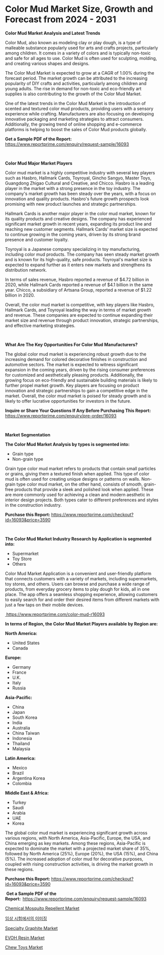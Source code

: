 <p><h1>Color Mud Market Size, Growth and Forecast from 2024 - 2031</h1></p><p><strong>Color Mud Market Analysis and Latest Trends</strong></p>
<p><p>Color Mud, also known as modeling clay or play dough, is a type of malleable substance popularly used for arts and crafts projects, particularly among children. It comes in a variety of colors and is typically non-toxic and safe for all ages to use. Color Mud is often used for sculpting, molding, and creating various shapes and designs.</p><p>The Color Mud Market is expected to grow at a CAGR of 1.00% during the forecast period. The market growth can be attributed to the increasing popularity of DIY crafts and activities, particularly among children and young adults. The rise in demand for non-toxic and eco-friendly art supplies is also contributing to the growth of the Color Mud Market.</p><p>One of the latest trends in the Color Mud Market is the introduction of scented and textured color mud products, providing users with a sensory experience while crafting. Manufacturers are also focusing on developing innovative packaging and marketing strategies to attract consumers. Additionally, the growing trend of online shopping and e-commerce platforms is helping to boost the sales of Color Mud products globally.</p></p>
<p><strong>Get a Sample PDF of the Report:&nbsp;</strong> <a href="https://www.reportprime.com/enquiry/request-sample/16093">https://www.reportprime.com/enquiry/request-sample/16093</a></p>
<p>&nbsp;</p>
<p><strong>Color Mud Major Market Players</strong></p>
<p><p>Color mud market is a highly competitive industry with several key players such as Hasbro, Hallmark Cards, Toyroyal, Gincho Sangyo, Master Toys, Guangdong Zhigao Cultural and Creative, and Chicco. Hasbro is a leading player in the market with a strong presence in the toy industry. The company's market growth has been steady over the years, with a focus on innovation and quality products. Hasbro's future growth prospects look promising with new product launches and strategic partnerships.</p><p>Hallmark Cards is another major player in the color mud market, known for its quality products and creative designs. The company has experienced significant market growth in recent years, expanding its product line and reaching new customer segments. Hallmark Cards' market size is expected to continue growing in the coming years, driven by its strong brand presence and customer loyalty.</p><p>Toyroyal is a Japanese company specializing in toy manufacturing, including color mud products. The company has seen steady market growth and is known for its high-quality, safe products. Toyroyal's market size is expected to expand further as it enters new markets and strengthens its distribution network.</p><p>In terms of sales revenue, Hasbro reported a revenue of $4.72 billion in 2020, while Hallmark Cards reported a revenue of $4.1 billion in the same year. Chicco, a subsidiary of Artsana Group, reported a revenue of $1.22 billion in 2020.</p><p>Overall, the color mud market is competitive, with key players like Hasbro, Hallmark Cards, and Toyroyal leading the way in terms of market growth and revenue. These companies are expected to continue expanding their market size and revenue through product innovation, strategic partnerships, and effective marketing strategies.</p></p>
<p>&nbsp;</p>
<p><strong>What Are The Key Opportunities For Color Mud Manufacturers?</strong></p>
<p><p>The global color mud market is experiencing robust growth due to the increasing demand for colored decorative finishes in construction and automotive sectors. The market is expected to witness significant expansion in the coming years, driven by the rising consumer preferences for customized and aesthetically pleasing products. Additionally, the growing focus on eco-friendly and sustainable building materials is likely to further propel market growth. Key players are focusing on product innovation and strategic partnerships to gain a competitive edge in the market. Overall, the color mud market is poised for steady growth and is likely to offer lucrative opportunities for investors in the future.</p></p>
<p><strong>Inquire or Share Your Questions If Any Before Purchasing This Report:</strong> <a href="https://www.reportprime.com/enquiry/pre-order/16093">https://www.reportprime.com/enquiry/pre-order/16093</a></p>
<p>&nbsp;</p>
<p><strong>Market Segmentation</strong></p>
<p><strong>The Color Mud Market Analysis by types is segmented into:</strong></p>
<p><ul><li>Grain type</li><li>Non-grain type</li></ul></p>
<p><p>Grain type color mud market refers to products that contain small particles or grains, giving them a textured finish when applied. This type of color mud is often used for creating unique designs or patterns on walls. Non-grain type color mud market, on the other hand, consists of smooth, grain-free products that provide a sleek and polished look when applied. These are more commonly used for achieving a clean and modern aesthetic in interior design projects. Both types cater to different preferences and styles in the construction industry.</p></p>
<p><strong>Purchase this Report:&nbsp;</strong><a href="https://www.reportprime.com/checkout?id=16093&price=3590">https://www.reportprime.com/checkout?id=16093&price=3590</a></p>
<p>&nbsp;</p>
<p><strong>The Color Mud Market Industry Research by Application is segmented into:</strong></p>
<p><ul><li>Supermarket</li><li>Toy Store</li><li>Others</li></ul></p>
<p><p>Color Mud Market Application is a convenient and user-friendly platform that connects customers with a variety of markets, including supermarkets, toy stores, and others. Users can browse and purchase a wide range of products, from everyday grocery items to play dough for kids, all in one place. The app offers a seamless shopping experience, allowing customers to easily search for and order their desired items from different markets with just a few taps on their mobile devices.</p></p>
<p><a href="https://www.reportprime.com/color-mud-r16093">&nbsp;https://www.reportprime.com/color-mud-r16093</a></p>
<p><strong>In terms of Region, the Color Mud Market Players available by Region are:</strong></p>
<p>
    <p> <strong> North America: </strong>
        <ul>
            <li>United States</li>
            <li>Canada</li>
        </ul>
        </p> 
    <p> <strong> Europe: </strong>
        <ul>
            <li>Germany</li>
            <li>France</li>
            <li>U.K.</li>
            <li>Italy</li>
            <li>Russia</li>
        </ul>
        </p> 
    <p> <strong> Asia-Pacific: </strong>
        <ul>
            <li>China</li>
            <li>Japan</li>
            <li>South Korea</li>
            <li>India</li>
            <li>Australia</li>
            <li>China Taiwan</li>
            <li>Indonesia</li>
            <li>Thailand</li>
            <li>Malaysia</li>
        </ul>
        </p> 
    <p> <strong> Latin America: </strong>
        <ul>
            <li>Mexico</li>
            <li>Brazil</li>
            <li>Argentina Korea</li>
            <li>Colombia</li>
        </ul>
        </p> 
    <p> <strong> Middle East & Africa: </strong>
        <ul>
            <li>Turkey</li>
            <li>Saudi</li>
            <li>Arabia</li>
            <li>UAE</li>
            <li>Korea</li>
        </ul>
    </p>
    </p>
<p><p>The global color mud market is experiencing significant growth across various regions, with North America, Asia-Pacific, Europe, the USA, and China emerging as key markets. Among these regions, Asia-Pacific is expected to dominate the market with a projected market share of 35%, followed by North America (25%), Europe (20%), the USA (15%), and China (5%). The increased adoption of color mud for decorative purposes, coupled with rising construction activities, is driving the market growth in these regions.</p></p>
<p><strong>Purchase this Report: </strong><a href="https://www.reportprime.com/checkout?id=16093&price=3590">https://www.reportprime.com/checkout?id=16093&price=3590</a></p>
<p>&nbsp;<strong>Get a Sample PDF of the Report:&nbsp;&nbsp;</strong><a href="https://www.reportprime.com/enquiry/request-sample/16093">https://www.reportprime.com/enquiry/request-sample/16093</a></p>
<p><strong></strong></p>
<p><p><a href="https://github.com/pjcfca/Market-Research-Report-List-2/blob/main/chemical-mosquito-repellent-market.md">Chemical Mosquito Repellent Market</a></p><p><a href="https://github.com/royErdmtyan906778/Market-Research-Report-List-1/blob/main/426852723910.md">임상 시험에서의 이미징</a></p><p><a href="https://issuu.com/reportprime-2/docs/specialty-graphite-market-size-2030.pptx">Specialty Graphite Market</a></p><p><a href="https://issuu.com/reportprime-2/docs/evoh-resin-market-size-2030.pptx">EVOH Resin Market</a></p><p><a href="https://github.com/wusalecollins540tpqoz/Market-Research-Report-List-2/blob/main/chew-toys-market.md">Chew Toys Market</a></p></p>